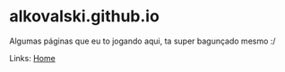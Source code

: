 # alkovalski.github.io
Algumas páginas que eu to jogando aqui, ta super bagunçado mesmo :/

Links:
[Home](https://alkovalski.github.io)
